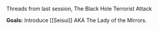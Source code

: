 Threads from last session, The Black Hole Terrorist Attack

**Goals:** Introduce [[Seisui]] AKA The Lady of the Mirrors.